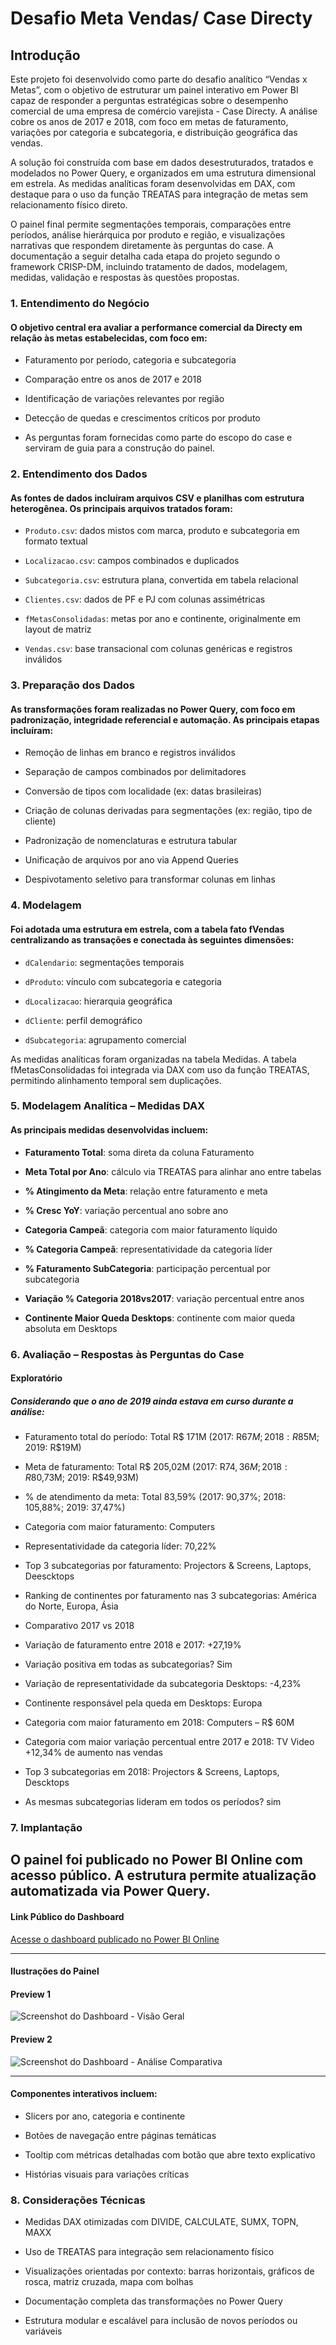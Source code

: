 # Desafio Meta Vendas/ Case Directy

## Introdução
Este projeto foi desenvolvido como parte do desafio analítico “Vendas x Metas”, com o objetivo de estruturar um painel interativo em Power BI capaz de responder a perguntas estratégicas sobre o desempenho comercial de uma empresa de comércio varejista - Case Directy. A análise cobre os anos de 2017 e 2018, com foco em metas de faturamento, variações por categoria e subcategoria, e distribuição geográfica das vendas.

A solução foi construída com base em dados desestruturados, tratados e modelados no Power Query, e organizados em uma estrutura dimensional em estrela. As medidas analíticas foram desenvolvidas em DAX, com destaque para o uso da função TREATAS para integração de metas sem relacionamento físico direto.

O painel final permite segmentações temporais, comparações entre períodos, análise hierárquica por produto e região, e visualizações narrativas que respondem diretamente às perguntas do case. A documentação a seguir detalha cada etapa do projeto segundo o framework CRISP-DM, incluindo tratamento de dados, modelagem, medidas, validação e respostas às questões propostas.

### 1. Entendimento do Negócio
#### O objetivo central era avaliar a performance comercial da Directy em relação às metas estabelecidas, com foco em:

- Faturamento por período, categoria e subcategoria

- Comparação entre os anos de 2017 e 2018

- Identificação de variações relevantes por região

- Detecção de quedas e crescimentos críticos por produto

- As perguntas foram fornecidas como parte do escopo do case e serviram de guia para a construção do painel.

### 2. Entendimento dos Dados
#### As fontes de dados incluíram arquivos CSV e planilhas com estrutura heterogênea. Os principais arquivos tratados foram:

- ``Produto.csv``: dados mistos com marca, produto e subcategoria em formato textual

- ``Localizacao.csv``: campos combinados e duplicados

- ``Subcategoria.csv``: estrutura plana, convertida em tabela relacional

- ``Clientes.csv``: dados de PF e PJ com colunas assimétricas

- ``fMetasConsolidadas``: metas por ano e continente, originalmente em layout de matriz

- ``Vendas.csv``: base transacional com colunas genéricas e registros inválidos

### 3. Preparação dos Dados
#### As transformações foram realizadas no Power Query, com foco em padronização, integridade referencial e automação. As principais etapas incluíram:

- Remoção de linhas em branco e registros inválidos

- Separação de campos combinados por delimitadores

- Conversão de tipos com localidade (ex: datas brasileiras)

- Criação de colunas derivadas para segmentações (ex: região, tipo de cliente)

- Padronização de nomenclaturas e estrutura tabular

- Unificação de arquivos por ano via Append Queries

- Despivotamento seletivo para transformar colunas em linhas

### 4. Modelagem
#### Foi adotada uma estrutura em estrela, com a tabela fato fVendas centralizando as transações e conectada às seguintes dimensões:

- ``dCalendario``: segmentações temporais

- ``dProduto``: vínculo com subcategoria e categoria

- ``dLocalizacao``: hierarquia geográfica

- ``dCliente``: perfil demográfico

- ``dSubcategoria``: agrupamento comercial

As medidas analíticas foram organizadas na tabela Medidas. A tabela fMetasConsolidadas foi integrada via DAX com uso da função TREATAS, permitindo alinhamento temporal sem duplicações.

### 5. Modelagem Analítica – Medidas DAX
#### As principais medidas desenvolvidas incluem:

- **Faturamento Total**: soma direta da coluna Faturamento

- **Meta Total por Ano**: cálculo via TREATAS para alinhar ano entre tabelas

- **% Atingimento da Meta**: relação entre faturamento e meta

- **% Cresc YoY**: variação percentual ano sobre ano

- **Categoria Campeã**: categoria com maior faturamento líquido

- **% Categoria Campeã**: representatividade da categoria líder

- **% Faturamento SubCategoria**: participação percentual por subcategoria

- **Variação % Categoria 2018vs2017**: variação percentual entre anos

- **Continente Maior Queda Desktops**: continente com maior queda absoluta em Desktops

### 6. Avaliação – Respostas às Perguntas do Case
#### Exploratório
##### Considerando que o ano de 2019 ainda estava em curso durante a análise:

- Faturamento total do período: Total R$ 171M (2017: R$67M; 2018: R$85M; 2019: R$19M)

- Meta de faturamento: Total R$ 205,02M (2017: R$74,36M; 2018: R$80,73M; 2019: R$49,93M)

- % de atendimento da meta: Total 83,59% (2017: 90,37%; 2018: 105,88%; 2019: 37,47%)

- Categoria com maior faturamento: Computers

- Representatividade da categoria líder: 70,22%

- Top 3 subcategorias por faturamento: Projectors & Screens, Laptops, Deescktops

- Ranking de continentes por faturamento nas 3 subcategorias: América do Norte, Europa, Ásia

- Comparativo 2017 vs 2018

- Variação de faturamento entre 2018 e 2017: +27,19%

- Variação positiva em todas as subcategorias? Sim

- Variação de representatividade da subcategoria Desktops: -4,23%

- Continente responsável pela queda em Desktops: Europa

- Categoria com maior faturamento em 2018: Computers – R$ 60M

- Categoria com maior variação percentual entre 2017 e 2018: TV Video +12,34% de aumento nas vendas

- Top 3 subcategorias em 2018:  Projectors & Screens, Laptops, Descktops

- As mesmas subcategorias lideram em todos os períodos? sim

### 7. Implantação
O painel foi publicado no Power BI Online com acesso público. A estrutura permite atualização automatizada via Power Query. 
---

####  Link Público do Dashboard

 [Acesse o dashboard publicado no Power BI Online](https://app.powerbi.com/view?r=eyJrIjoiNDY1ZTVkMTEtODU4ZC00NjlkLTg2MWUtMmQxZGRhNzdlYmFlIiwidCI6IjY1OWNlMmI4LTA3MTQtNDE5OC04YzM4LWRjOWI2MGFhYmI1NyJ9)

---

####  Ilustrações do Painel

#### Preview 1
![Screenshot do Dashboard - Visão Geral](https://github.com/user-attachments/assets/700f4273-4ff0-4183-8b6c-0b1d4eeab054
)


#### Preview 2
![Screenshot do Dashboard - Análise Comparativa](https://github.com/user-attachments/assets/1608bd87-b6d3-4e16-bde0-a5a541f254d1
)

---
#### Componentes interativos incluem:

- Slicers por ano, categoria e continente

- Botões de navegação entre páginas temáticas

- Tooltip com métricas detalhadas com botão que abre texto explicativo

- Histórias visuais para variações críticas

### 8. Considerações Técnicas

- Medidas DAX otimizadas com DIVIDE, CALCULATE, SUMX, TOPN, MAXX

- Uso de TREATAS para integração sem relacionamento físico

- Visualizações orientadas por contexto: barras horizontais, gráficos de rosca, matriz cruzada, mapa com bolhas

- Documentação completa das transformações no Power Query

- Estrutura modular e escalável para inclusão de novos períodos ou variáveis
